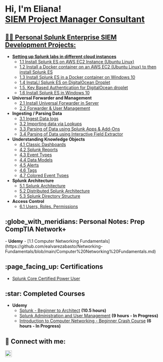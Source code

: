 <h1>Hi, I'm Eliana! <br/><a href="https://github.com/ealvarezabasto">SIEM Project Manager Consultant</a> <a href="https://www.linkedin.com/in/elianaalvarez11/"</a></h1>

<h2>👨‍💻 Personal Splunk Enterprise SIEM Development Projects:</h2>

- <b>Setting up Splunk labs in different cloud instances</b>
  - [1.1 Install Splunk ES on AWS EC2 Instance (Ubuntu Linux)](https://github.com/ealvarezabasto/Splunk-SIEM-Development-Projects/blob/main/1.%20Setting%20up%20labs/1.1%20Install%20Splunk%20ES%20on%20AWS%20EC2%20Instance.md)
  - [1.2 Install a Docker container on an AWS EC2 (Ubuntu Linux) to then install Splunk ES](https://github.com/ealvarezabasto/Splunk-SIEM-Development-Projects/blob/main/1.%20Setting%20up%20labs/1.2.%20Installing%20Docker%20in%20AWS%20EC2.md)
  - [1.3 Install Splunk ES in a Docker container on Windows 10](https://github.com/ealvarezabasto/Splunk-SIEM-Development-Projects/blob/main/1.%20Setting%20up%20labs/1.3.%20install%20Splunk%20in%20a%20Docker%20container%20on%20Windows%2010.md)
  - [1.4 InstaLl Splunk ES on DigitalOcean Droplet](https://github.com/ealvarezabasto/Splunk-SIEM-Development-Projects/blob/main/1.%20Setting%20up%20labs/1.4.%20Install%20Splunk%20ES%20on%20DigitalOcean%20Droplet.md)
  - [1.5. Key Based Authentication for DigitalOcean droplet](https://github.com/ealvarezabasto/Splunk-SIEM-Development-Projects/blob/main/1.%20Setting%20up%20labs/1.5.%20Key%20Based%20Authentication%20for%20DigitalOcean%20droplet.md)
  - [1.6 Install Splunk ES in Windows 10](https://github.com/ealvarezabasto/Splunk-SIEM-Development-Projects/blob/main/1.%20Setting%20up%20labs/1.6%20Install%20Splunk%20in%20Windows%2010.md)
- <b>Universal Forwarder and Management</b>
  - [2.1 Install Universal Forwarder in Server](https://github.com/ealvarezabasto/Splunk-SIEM-Development-Projects/blob/main/2.%20Universal%20Forwarder/2.1%20Install%20Universal%20Forwarder%20in%20Server.md)
  - [2.2 Forwarder & User Management](https://github.com/ealvarezabasto/Splunk-SIEM-Development-Projects/blob/main/2.%20Universal%20Forwarder/2.2%20Forwarder%20%26%20User%20Management.md)
- <b>Ingesting / Parsing Data</b>
  - [3.1 Ingest Data logs](https://github.com/ealvarezabasto/Splunk-SIEM-Development-Projects/blob/main/3.%20Data%20Ingestion%20and%20Parsing/3.1%20Ingest%20Data%20logs.md)
  - [3.2 Importing data via Lookups](https://github.com/ealvarezabasto/Splunk-SIEM-Development-Projects/blob/main/3.%20Data%20Ingestion%20and%20Parsing/3.2%20Importing%20data%20via%20Lookups.md)
  - [3.3 Parsing of Data using Splunk Apps & Add-Ons](https://github.com/ealvarezabasto/Splunk-SIEM-Development-Projects/blob/main/3.%20Data%20Ingestion%20and%20Parsing/3.3%20Parsing%20of%20Data%20using%20Splunk%20Apps%20%26%20Add-Ons.md)
  - [3.4 Parsing of Data using Interactive Field Extractor](https://github.com/ealvarezabasto/Splunk-SIEM-Development-Projects/blob/main/3.%20Data%20Ingestion%20and%20Parsing/3.4%20Parsing%20of%20Data%20using%20Interactive%20Field%20Extractor.md)
- <b>Understanding Knowledge Objects</b>
  - [4.1 Classic Dashboards](https://github.com/ealvarezabasto/Splunk-SIEM-Development-Projects/blob/main/4.%20Knowledge%20Objects/Dashboard/4.1%20Classic%20Dashboards.md)
  - [4.2 Splunk Reports](https://github.com/ealvarezabasto/Splunk-SIEM-Development-Projects/blob/main/4.%20Knowledge%20Objects/4.2%20Splunk%20Reports.md)
  - [4.3 Event Types](https://github.com/ealvarezabasto/Splunk-SIEM-Development-Projects/blob/main/4.%20Knowledge%20Objects/4.3%20Event%20Types.md)
  - [4.4 Data Models](https://github.com/ealvarezabasto/Splunk-SIEM-Development-Projects/blob/main/4.%20Knowledge%20Objects/4.4%20Data%20Models.md)
  - [4.5 Alerts](https://github.com/ealvarezabasto/Splunk-SIEM-Development-Projects/blob/main/4.%20Knowledge%20Objects/4.5%20Alerts.md)
  - [4.6 Tags](https://github.com/ealvarezabasto/Splunk-SIEM-Development-Projects/blob/main/4.%20Knowledge%20Objects/4.6%20Tags.md)
  - [4.7 Colored Event Types](https://github.com/ealvarezabasto/Splunk-SIEM-Development-Projects/blob/main/4.%20Knowledge%20Objects/4.7%20Colored%20Event%20Types.md)
- <b>Splunk Architecture</b>
  - [5.1 Splunk Architecture](https://github.com/ealvarezabasto/Splunk-SIEM-Development-Projects/blob/main/5.%20Architecture/5.1%20Splunk%20Architecture.md)
  - [5.2 Distributed Splunk Architecture](https://github.com/ealvarezabasto/Splunk-SIEM-Development-Projects/blob/main/5.%20Architecture/5.2%20Distributed%20Splunk%20Architecture.md)
  - [5.3 Splunk Directory Structure](https://github.com/ealvarezabasto/Splunk-SIEM-Development-Projects/blob/main/5.%20Architecture/5.3.%20Splunk%20Directory%20Structure..md)
- <b>Access Control</b>
  - [6.1 Users, Roles, Permissions](https://github.com/ealvarezabasto/Splunk-SIEM-Development-Projects/blob/main/6.%20User%20Access%20and%20Authentication/6.1%20Access%20Control.md)

<h2> :globe_with_meridians: Personal Notes: Prep CompTIA Network+</h2>
- <b>Udemy</b>
  - [1.1 Computer Networking Fundamentals](https://github.com/ealvarezabasto/Networking-Fundamentals/blob/main/Computer%20Networking%20Fundamentals.md)

<h2> :page_facing_up: Certifications</h2>

- [Splunk Core Certified Power User](https://www.credly.com/badges/3643f246-3492-49b2-8bd9-aa4d47fa95e4/linked_in_profile)

<h2> :star: Completed Courses</h2>

- <b>Udemy</b>
  - [Splunk - Beginner to Architect](https://www.udemy.com/certificate/UC-21baa65d-4622-4c68-81a6-b291c5967442/) <b>(10.5 hours)</b>
  - <a href="https://www.coursera.org/learn/splunk-administration-and-advanced-topics/home/module/1">Splunk Administration and User Management</a> <b>(9 hours - In Progress)</b>
  - <a href="https://eylearning.udemy.com/course/networkingbasics/learn/quiz/5868272#overview">Introduction to Computer Networking - Beginner Crash Course</a> <b>(6 hours - In Progress)</b>
  

<h2> 🤳 Connect with me:</h2>

[<img align="left" alt="JoshMadakor | LinkedIn" width="22px" src="https://cdn.jsdelivr.net/npm/simple-icons@v3/icons/linkedin.svg" />][linkedin]

[linkedin]: https://www.linkedin.com/in/elianaalvarez11/
